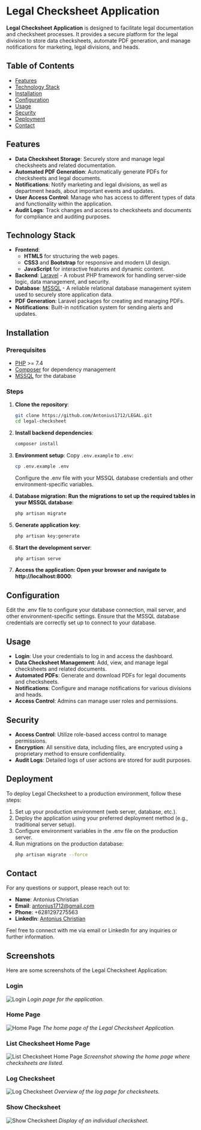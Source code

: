 # Legal Checksheet Application

**Legal Checksheet Application** is designed to facilitate legal documentation and checksheet processes. It provides a secure platform for the legal division to store data checksheets, automate PDF generation, and manage notifications for marketing, legal divisions, and heads.

## Table of Contents
- [Features](#features)
- [Technology Stack](#technology-stack)
- [Installation](#installation)
- [Configuration](#configuration)
- [Usage](#usage)
- [Security](#security)
- [Deployment](#deployment)
- [Contact](#contact)

## Features
- **Data Checksheet Storage**: Securely store and manage legal checksheets and related documentation.
- **Automated PDF Generation**: Automatically generate PDFs for checksheets and legal documents.
- **Notifications**: Notify marketing and legal divisions, as well as department heads, about important events and updates.
- **User Access Control**: Manage who has access to different types of data and functionality within the application.
- **Audit Logs**: Track changes and access to checksheets and documents for compliance and auditing purposes.

## Technology Stack
- **Frontend**: 
  - **HTML5** for structuring the web pages.
  - **CSS3** and **Bootstrap** for responsive and modern UI design.
  - **JavaScript** for interactive features and dynamic content.
- **Backend**: [Laravel](https://laravel.com/) - A robust PHP framework for handling server-side logic, data management, and security.
- **Database**: [MSSQL](https://www.microsoft.com/en-us/sql-server/sql-server-downloads) - A reliable relational database management system used to securely store application data.
- **PDF Generation**: Laravel packages for creating and managing PDFs.
- **Notifications**: Built-in notification system for sending alerts and updates.

## Installation

### Prerequisites
- [PHP](https://www.php.net/) >= 7.4
- [Composer](https://getcomposer.org/) for dependency management
- [MSSQL](https://www.microsoft.com/en-us/sql-server/sql-server-downloads) for the database

### Steps
1. **Clone the repository**:
   ```bash
   git clone https://github.com/Antonius1712/LEGAL.git
   cd legal-checksheet
   ```
2. **Install backend dependencies**:
   ```bash
   composer install
   ```
3. **Environment setup**:
   Copy `.env.example` to `.env`:
   ```bash
   cp .env.example .env
   ```
   Configure the .env file with your MSSQL database credentials and other environment-specific variables.

4. **Database migration: Run the migrations to set up the required tables in your MSSQL database**:
   ```bash
   php artisan migrate
   ```
5. **Generate application key**:
   ```bash
   php artisan key:generate
   ```
6. **Start the development server**:
   ```bash
   php artisan serve
   ```
7. **Access the application: Open your browser and navigate to http://localhost:8000**:

## Configuration

Edit the .env file to configure your database connection, mail server, and other environment-specific settings. Ensure that the MSSQL database credentials are correctly set up to connect to your database.

## Usage

- **Login**: Use your credentials to log in and access the dashboard.
- **Data Checksheet Management**: Add, view, and manage legal checksheets and related documents.
- **Automated PDFs**: Generate and download PDFs for legal documents and checksheets.
- **Notifications**: Configure and manage notifications for various divisions and heads.
- **Access Control**: Admins can manage user roles and permissions.

## Security

- **Access Control**: Utilize role-based access control to manage permissions.
- **Encryption**: All sensitive data, including files, are encrypted using a proprietary method to ensure confidentiality.
- **Audit Logs**: Detailed logs of user actions are stored for audit purposes.


## Deployment

To deploy Legal Checksheet to a production environment, follow these steps:
1. Set up your production environment (web server, database, etc.).
2. Deploy the application using your preferred deployment method (e.g., traditional server setup).
3. Configure environment variables in the .env file on the production server.
4. Run migrations on the production database:
   ```bash
   php artisan migrate --force
   ```

## Contact

For any questions or support, please reach out to:

- **Name**: Antonius Christian
- **Email**: antonius1712@gmail.com
- **Phone**: +6281297275563
- **LinkedIn**: [Antonius Christian](https://www.linkedin.com/in/antonius-christian/)

Feel free to connect with me via email or LinkedIn for any inquiries or further information.

## Screenshots

Here are some screenshots of the Legal Checksheet Application:

### Login
![Login](https://raw.githubusercontent.com/Antonius1712/docs-screenshots/master/LEGAL/LOGIN.png)
*Login page for the application.*

### Home Page
![Home Page](https://raw.githubusercontent.com/Antonius1712/docs-screenshots/master/LEGAL/HOME%20PAGE.png)
*The home page of the Legal Checksheet Application.*

### List Checksheet Home Page
![List Checksheet Home Page](https://raw.githubusercontent.com/Antonius1712/docs-screenshots/master/LEGAL/LIST-CHECKSHEET-HOME-PAGE.png)
*Screenshot showing the home page where checksheets are listed.*

### Log Checksheet
![Log Checksheet](https://raw.githubusercontent.com/Antonius1712/docs-screenshots/master/LEGAL/LOG-CHECKSHEET.png)
*Overview of the log page for checksheets.*

### Show Checksheet
![Show Checksheet](https://raw.githubusercontent.com/Antonius1712/docs-screenshots/master/LEGAL/SHOW-CHECKSHEET.png)
*Display of an individual checksheet.*
